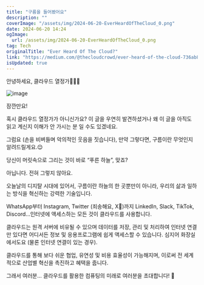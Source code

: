 ```yaml
---
title: "구름을 들어봤어요"
description: ""
coverImage: "/assets/img/2024-06-20-EverHeardOfTheCloud_0.png"
date: 2024-06-20 14:24
ogImage:
  url: /assets/img/2024-06-20-EverHeardOfTheCloud_0.png
tag: Tech
originalTitle: "Ever Heard Of The Cloud?"
link: "https://medium.com/@thecloudcrowd/ever-heard-of-the-cloud-736ab8389f7c"
isUpdated: true
---
```


안녕하세요, 클라우드 열정가👋🏼💜

![image](/assets/img/2024-06-20-EverHeardOfTheCloud_0.png)

잠깐만요!

혹시 클라우드 열정가가 아니신가요? 이 글을 우연히 발견하셨거나 왜 이 글을 아직도 읽고 계신지 이해가 안 가시는 분 일 수도 있겠네요.

<div class="content-ad"></div>

그럼요 (손을 비벼들며 악의적인 웃음을 짓습니다), 만약 그렇다면, 구름이란 무엇인지 알려드릴게요.😌

당신이 머릿속으로 그리는 것이 바로 “푸른 하늘”, 맞죠?

아닙니다. 전혀 그렇지 않아요.

오늘날의 디지턀 시대에 있어서, 구름이란 하늘의 한 곳뿐만이 아니라, 우리의 삶과 일하는 방식을 혁신하는 강력한 기술입니다.

<div class="content-ad"></div>

WhatsApp부터 Instagram, Twitter (죄송해요, X🌚)까지 LinkedIn, Slack, TikTok, Discord...인터넷에 액세스하는 모든 것이 클라우드를 사용합니다.

클라우드는 원격 서버에 비유될 수 있으며 데이터를 저장, 관리 및 처리하여 인터넷 연결만 있다면 어디서든 정보 및 응용프로그램에 쉽게 액세스할 수 있습니다. 심지어 화장실에서도요 (물론 인터넷 연결이 있는 경우).

클라우드를 통해 보다 쉬운 협업, 유연성 및 비용 효율성이 가능해지며, 이로써 전 세계적으로 산업별 혁신을 촉진하고 혜택을 줍니다.

그래서 여러분... 클라우드를 활용한 컴퓨팅의 미래로 여러분을 초대합니다! 🚀
